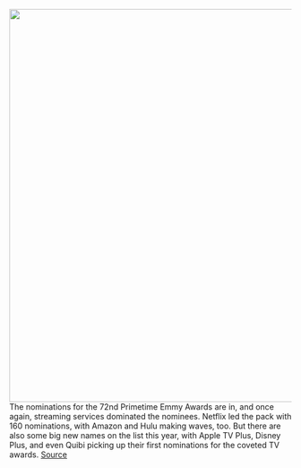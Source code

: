 <img src='https://cdn.vox-cdn.com/thumbor/6SvpYjdkaKL5sd8naoa2KOc-w1E=/0x0:2700x1152/1200x800/filters:focal(1134x360:1566x792)/cdn.vox-cdn.com/uploads/chorus_image/image/67121875/mandalorian.0.jpg' width='700px' /><br/>
The nominations for the 72nd Primetime Emmy Awards are in, and once again, streaming services dominated the nominees. Netflix led the pack with 160 nominations, with Amazon and Hulu making waves, too. But there are also some big new names on the list this year, with Apple TV Plus, Disney Plus, and even Quibi picking up their first nominations for the coveted TV awards.
<a href='https://www.theverge.com/2020/7/28/21345182/disney-plus-apple-tv-emmy-nominations-mandalorian-the-morning-show-baby-yoda'> Source <a/>